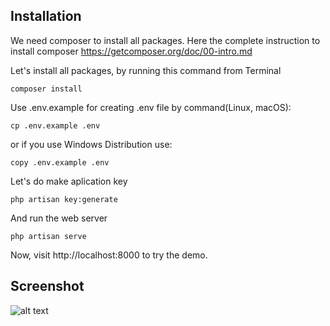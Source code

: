 ## Installation

We need composer to install all packages. Here the complete instruction to install composer https://getcomposer.org/doc/00-intro.md

Let's install all packages, by running this command from Terminal
```
composer install
```
Use .env.example for creating .env file by command(Linux, macOS):
```
cp .env.example .env
```
or if you use Windows Distribution use:
```
copy .env.example .env
```
Let's do make aplication key
```
php artisan key:generate
```
And run the web server
```
php artisan serve
```
Now, visit http://localhost:8000 to try the demo.


## Screenshot
![alt text](https://imgur.com/huJwPzG)
